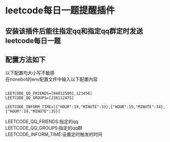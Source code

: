 # leetcode每日一题提醒插件

## 安装该插件后能往指定qq和指定qq群定时发送leetcode每日一题

## 配置方法如下
以下配置均大小写不敏感\
在nonebot的env配置文件中输入以下配置内容
```angular2html

LEETCODE_QQ_FRIENDS=[948125001,123456]
LEETCODE_QQ_GROUPS=[238112475]

LEETCODE_INFORM_TIME=[{"HOUR":19,"MINUTE":33},{"HOUR":19,"MINUTE":34},{"HOUR":19,"MINUTE":35}]
```
LEETCODE_QQ_FRIENDS:指定的qq\
LEETCODE_QQ_GROUPS:指定的qq群\
LEETCODE_INFORM_TIME:设置定时触发的时间
